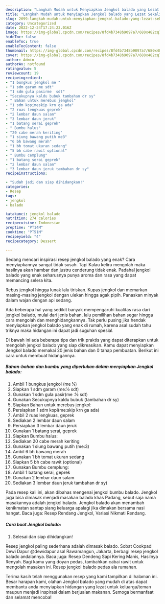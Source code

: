 ```yaml
---
description: "Langkah Mudah untuk Menyiapkan Jengkol balado yang Lezat Sekali, Buat Buka Puasa Lezat"
title: "Langkah Mudah untuk Menyiapkan Jengkol balado yang Lezat Sekali, Buat Buka Puasa Lezat"
slug: 2099-langkah-mudah-untuk-menyiapkan-jengkol-balado-yang-lezat-sekali-buat-buka-puasa-lezat
category: Uncategorized
date: 2022-12-24T17:24:23.016Z
image: https://img-global.cpcdn.com/recipes/8fd4b7348b9097a7/680x482cq70/jengkol-balado-foto-resep-utama.jpg
hideToc: false
enableToc: true
enableTocContent: false
thumbnail: https://img-global.cpcdn.com/recipes/8fd4b7348b9097a7/680x482cq70/jengkol-balado-foto-resep-utama.jpg
cover: https://img-global.cpcdn.com/recipes/8fd4b7348b9097a7/680x482cq70/jengkol-balado-foto-resep-utama.jpg
author: Admin
authorAv: notfound
ratingvalue: 5
reviewcount: 19
recipeingredient:
- "1 bungkus jengkol me "
- "1 sdm garam me sdt"
- "1 sdm gula pasirme  sdt"
- "Secukupnya kaldu bubuk tambahan dr sy"
- " Bahan untuk merebus jengkol"
- "1 sdm kopimeskip krn ga ada"
- "2 ruas lengkuas geprek"
- "2 lembar daun salam"
- "3 lembar daun jeruk"
- "1 batang serai geprek"
- " Bumbu halus"
- "20 cabe merah keriting"
- "1 siung bawang putih me3"
- "6 bh bawang merah"
- "1 bh tomat ukuran sedang"
- "5 bh cabe rawit optional"
- " Bumbu cemplung"
- "1 batang serai geprek"
- "2 lembar daun salam"
- "3 lembar daun jeruk tambahan dr sy"
recipeinstructions:

- "Sudah jadi dan siap dihidangkan!"
categories:
- Resep
tags:
- jengkol
- balado

katakunci: jengkol balado 
nutrition: 274 calories
recipecuisine: Indonesian
preptime: "PT14M"
cooktime: "PT51M"
recipeyield: "4"
recipecategory: Dessert

---
```



Sedang mencari inspirasi resep jengkol balado yang enak? Cara menyiapkannya sangat tidak susah. Tapi Kalau keliru mengolah maka hasilnya akan hambar dan justru cenderung tidak enak. Padahal jengkol balado yang enak seharusnya punya aroma dan rasa yang dapat memancing selera kita.


Rebus jengkol hingga lunak lalu tiriskan. Kupas jengkol dan memarkan masing-masing jengkol dengan ulekan hingga agak pipih. Panaskan minyak dalam wajan dengan api sedang.

Ada beberapa hal yang sedikit banyak mempengaruhi kualitas rasa dari jengkol balado, mulai dari jenis bahan, lalu pemilihan bahan segar hingga cara mengolah dan menghidangkannya. Tak perlu pusing jika hendak menyiapkan jengkol balado yang enak di rumah, karena asal sudah tahu triknya maka hidangan ini dapat jadi suguhan spesial.


Di bawah ini ada beberapa tips dan trik praktis yang dapat diterapkan untuk mengolah jengkol balado yang siap dikreasikan. Kamu dapat menyiapkan Jengkol balado memakai 20 jenis bahan dan 0 tahap pembuatan. Berikut ini cara untuk membuat hidangannya.

<!--inarticleads1-->

##### Bahan-bahan dan bumbu yang diperlukan dalam menyiapkan Jengkol balado:

1. Ambil 1 bungkus jengkol (me ¼)
1. Siapkan 1 sdm garam (me:½ sdt)
1. Gunakan 1 sdm gula pasir(me :½ sdt)
1. Gunakan Secukupnya kaldu bubuk (tambahan dr sy)
1. Siapkan  Bahan untuk merebus jengkol:
1. Persiapkan 1 sdm kopi(me:skip krn ga ada)
1. Ambil 2 ruas lengkuas, geprek
1. Sediakan 2 lembar daun salam
1. Persiapkan 3 lembar daun jeruk
1. Gunakan 1 batang serai, geprek
1. Siapkan  Bumbu halus:
1. Sediakan 20 cabe merah keriting
1. Gunakan 1 siung bawang putih (me:3)
1. Ambil 6 bh bawang merah
1. Gunakan 1 bh tomat ukuran sedang
1. Siapkan 5 bh cabe rawit (optional)
1. Gunakan  Bumbu cemplung:
1. Ambil 1 batang serai, geprek
1. Gunakan 2 lembar daun salam
1. Sediakan 3 lembar daun jeruk tambahan dr sy)


Pada resep kali ini, akan dibahas mengenai jengkol bumbu balado. Jengkol juga bisa dimasak menjadi masakan balado khas Padang, sebut saja nama masakannya adalah jengkol balado. Jengkol balado akan menambah kenikmatan santap siang keluarga apalagi jika dimakan bersama nasi hangat. Baca juga: Resep Rendang Jengkol, Variasi Nikmati Rendang. 

<!--inarticleads2-->

##### Cara buat Jengkol balado:


1. Selesai dan siap dihidangkan!

Resep jengkol paling sederhana adalah dimasak balado. Sobat Cookpad Dewi Dapur @dewidapur asal Rawamangun, Jakarta, berbagi resep jengkol balado andalannya. Baca juga: Resep Dendeng Sapi Kering Manis, Hasilnya Renyah. Bagi kamu yang doyan pedas, tambahkan cabai rawit untuk mengolah masakan ini. Resep jengkol balado pedas ala rumahan. 

Terima kasih telah menggunakan resep yang kami tampilkan di halaman ini. Besar harapan kami, olahan Jengkol balado yang mudah di atas dapat membantu anda menyiapkan hidangan yang lezat untuk keluarga/teman maupun menjadi inspirasi dalam berjualan makanan. Semoga bermanfaat dan selamat mencoba!
